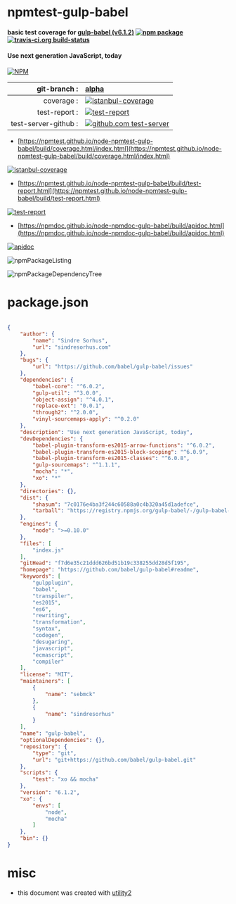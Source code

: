 # npmtest-gulp-babel

#### basic test coverage for  [gulp-babel (v6.1.2)](https://github.com/babel/gulp-babel#readme)  [![npm package](https://img.shields.io/npm/v/npmtest-gulp-babel.svg?style=flat-square)](https://www.npmjs.org/package/npmtest-gulp-babel) [![travis-ci.org build-status](https://api.travis-ci.org/npmtest/node-npmtest-gulp-babel.svg)](https://travis-ci.org/npmtest/node-npmtest-gulp-babel)

#### Use next generation JavaScript, today

[![NPM](https://nodei.co/npm/gulp-babel.png?downloads=true&downloadRank=true&stars=true)](https://www.npmjs.com/package/gulp-babel)

| git-branch : | [alpha](https://github.com/npmtest/node-npmtest-gulp-babel/tree/alpha)|
|--:|:--|
| coverage : | [![istanbul-coverage](https://npmtest.github.io/node-npmtest-gulp-babel/build/coverage.badge.svg)](https://npmtest.github.io/node-npmtest-gulp-babel/build/coverage.html/index.html)|
| test-report : | [![test-report](https://npmtest.github.io/node-npmtest-gulp-babel/build/test-report.badge.svg)](https://npmtest.github.io/node-npmtest-gulp-babel/build/test-report.html)|
| test-server-github : | [![github.com test-server](https://npmtest.github.io/node-npmtest-gulp-babel/GitHub-Mark-32px.png)](https://npmtest.github.io/node-npmtest-gulp-babel/build/app/index.html) | | build-artifacts : | [![build-artifacts](https://npmtest.github.io/node-npmtest-gulp-babel/glyphicons_144_folder_open.png)](https://github.com/npmtest/node-npmtest-gulp-babel/tree/gh-pages/build)|

- [https://npmtest.github.io/node-npmtest-gulp-babel/build/coverage.html/index.html](https://npmtest.github.io/node-npmtest-gulp-babel/build/coverage.html/index.html)

[![istanbul-coverage](https://npmtest.github.io/node-npmtest-gulp-babel/build/screenCapture.buildCi.browser.%252Ftmp%252Fbuild%252Fcoverage.lib.html.png)](https://npmtest.github.io/node-npmtest-gulp-babel/build/coverage.html/index.html)

- [https://npmtest.github.io/node-npmtest-gulp-babel/build/test-report.html](https://npmtest.github.io/node-npmtest-gulp-babel/build/test-report.html)

[![test-report](https://npmtest.github.io/node-npmtest-gulp-babel/build/screenCapture.buildCi.browser.%252Ftmp%252Fbuild%252Ftest-report.html.png)](https://npmtest.github.io/node-npmtest-gulp-babel/build/test-report.html)

- [https://npmdoc.github.io/node-npmdoc-gulp-babel/build/apidoc.html](https://npmdoc.github.io/node-npmdoc-gulp-babel/build/apidoc.html)

[![apidoc](https://npmdoc.github.io/node-npmdoc-gulp-babel/build/screenCapture.buildCi.browser.%252Ftmp%252Fbuild%252Fapidoc.html.png)](https://npmdoc.github.io/node-npmdoc-gulp-babel/build/apidoc.html)

![npmPackageListing](https://npmtest.github.io/node-npmtest-gulp-babel/build/screenCapture.npmPackageListing.svg)

![npmPackageDependencyTree](https://npmtest.github.io/node-npmtest-gulp-babel/build/screenCapture.npmPackageDependencyTree.svg)



# package.json

```json

{
    "author": {
        "name": "Sindre Sorhus",
        "url": "sindresorhus.com"
    },
    "bugs": {
        "url": "https://github.com/babel/gulp-babel/issues"
    },
    "dependencies": {
        "babel-core": "^6.0.2",
        "gulp-util": "^3.0.0",
        "object-assign": "^4.0.1",
        "replace-ext": "0.0.1",
        "through2": "^2.0.0",
        "vinyl-sourcemaps-apply": "^0.2.0"
    },
    "description": "Use next generation JavaScript, today",
    "devDependencies": {
        "babel-plugin-transform-es2015-arrow-functions": "^6.0.2",
        "babel-plugin-transform-es2015-block-scoping": "^6.0.9",
        "babel-plugin-transform-es2015-classes": "^6.0.8",
        "gulp-sourcemaps": "^1.1.1",
        "mocha": "*",
        "xo": "*"
    },
    "directories": {},
    "dist": {
        "shasum": "7c0176e4ba3f244c60588a0c4b320a45d1adefce",
        "tarball": "https://registry.npmjs.org/gulp-babel/-/gulp-babel-6.1.2.tgz"
    },
    "engines": {
        "node": ">=0.10.0"
    },
    "files": [
        "index.js"
    ],
    "gitHead": "f7d6e35c21ddd626bd51b19c338255dd28d5f195",
    "homepage": "https://github.com/babel/gulp-babel#readme",
    "keywords": [
        "gulpplugin",
        "babel",
        "transpiler",
        "es2015",
        "es6",
        "rewriting",
        "transformation",
        "syntax",
        "codegen",
        "desugaring",
        "javascript",
        "ecmascript",
        "compiler"
    ],
    "license": "MIT",
    "maintainers": [
        {
            "name": "sebmck"
        },
        {
            "name": "sindresorhus"
        }
    ],
    "name": "gulp-babel",
    "optionalDependencies": {},
    "repository": {
        "type": "git",
        "url": "git+https://github.com/babel/gulp-babel.git"
    },
    "scripts": {
        "test": "xo && mocha"
    },
    "version": "6.1.2",
    "xo": {
        "envs": [
            "node",
            "mocha"
        ]
    },
    "bin": {}
}
```



# misc
- this document was created with [utility2](https://github.com/kaizhu256/node-utility2)
